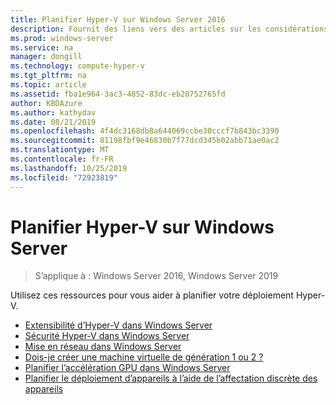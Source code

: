```yaml
---
title: Planifier Hyper-V sur Windows Server 2016
description: Fournit des liens vers des articles sur les considérations relatives à la planification d’Hyper-V
ms.prod: windows-server
ms.service: na
manager: dongill
ms.technology: compute-hyper-v
ms.tgt_pltfrm: na
ms.topic: article
ms.assetid: fba1e964-3ac3-4852-83dc-eb20752765fd
author: KBDAzure
ms.author: kathydav
ms.date: 08/21/2019
ms.openlocfilehash: 4f4dc3168db8a644069ccbe30cccf7b843bc3390
ms.sourcegitcommit: 81198fbf9e46830b7f77dcd345b02abb71ae0ac2
ms.translationtype: MT
ms.contentlocale: fr-FR
ms.lasthandoff: 10/25/2019
ms.locfileid: "72923819"
---
```

# <a name="plan-for-hyper-v-on-windows-server"></a>Planifier Hyper-V sur Windows Server

>S’applique à : Windows Server 2016, Windows Server 2019

Utilisez ces ressources pour vous aider à planifier votre déploiement Hyper-V.

- [Extensibilité d’Hyper-V dans Windows Server](plan-hyper-v-scalability-in-windows-server.md)  
- [Sécurité Hyper-V dans Windows Server](plan-hyper-v-security-in-windows-server.md)
- [Mise en réseau dans Windows Server](plan-hyper-v-networking-in-windows-server.md) 
- [Dois-je créer une machine virtuelle de génération 1 ou 2 ?](Should-I-create-a-generation-1-or-2-virtual-machine-in-Hyper-V.md)
- [Planifier l’accélération GPU dans Windows Server](plan-for-gpu-acceleration-in-windows-server.md)
- [Planifier le déploiement d’appareils à l’aide de l’affectation discrète des appareils](plan-for-deploying-devices-using-discrete-device-assignment.md)
